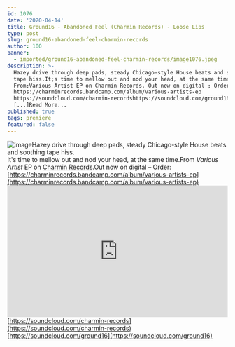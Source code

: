 ```yaml
---
id: 1076
date: '2020-04-14'
title: Ground16 - Abandoned Feel (Charmin Records) - Loose Lips
type: post
slug: ground16-abandoned-feel-charmin-records
author: 100
banner:
  - imported/ground16-abandoned-feel-charmin-records/image1076.jpeg
description: >-
  Hazey drive through deep pads, steady Chicago-style House beats and soothing
  tape hiss.It;s time to mellow out and nod your head, at the same time.
  From;Various Artist EP on Charmin Records. Out now on digital ; Order:
  https://charminrecords.bandcamp.com/album/various-artists-ep
  https://soundcloud.com/charmin-recordshttps://soundcloud.com/ground16
  [...]Read More...
published: true
tags: premiere
featured: false
---
```

![image](../imported/ground16-abandoned-feel-charmin-records/image1076.jpeg)Hazey drive through deep pads, steady Chicago-style House beats and soothing tape hiss.  
It's time to mellow out and nod your head, at the same time.From _Various Artist_ EP on [Charmin Records](https://charminrecords.bandcamp.com/).Out now on digital – Order: [](https://charminrecords.bandcamp.com/album/various-artists-ep)[https://charminrecords.bandcamp.com/album/various-artists-ep](https://charminrecords.bandcamp.com/album/various-artists-ep)<iframe width='100%' height='300' scrolling='no' frameborder='no' allow='autoplay' src='https://w.soundcloud.com/player/?url=https%3A//api.soundcloud.com/tracks/798610399&color=%23ff5500&auto_play=false&hide_related=false&show_comments=true&show_user=true&show_reposts=false&show_teaser=true'></iframe>[](https://soundcloud.com/charmin-records)[https://soundcloud.com/charmin-records](https://soundcloud.com/charmin-records)  
[](https://soundcloud.com/ground16)[https://soundcloud.com/ground16](https://soundcloud.com/ground16)